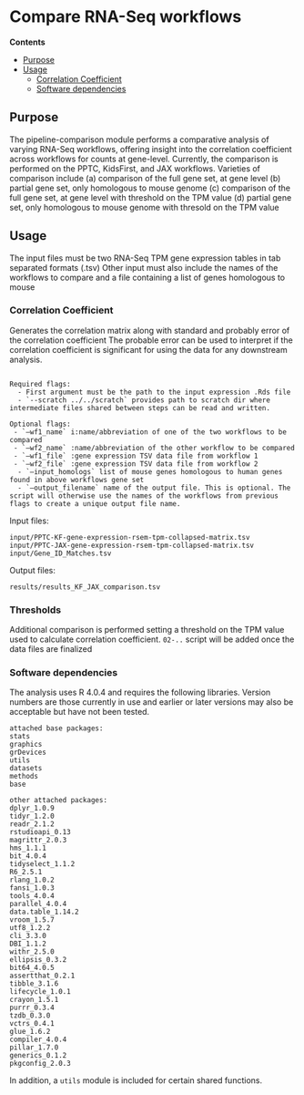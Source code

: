 # Compare RNA-Seq workflows

**Contents**

- [Purpose](#purpose)
- [Usage](#usage)
  - [Correlation Coefficient](#correlation-coefficient)
  - [Software dependencies](#software-dependencies)

## Purpose
The pipeline-comparison module performs a comparative analysis of varying RNA-Seq workflows, offering insight into the correlation coefficient across workflows for counts at gene-level. Currently, the comparison is performed on the PPTC, KidsFirst, and JAX workflows.
Varieties of comparison include (a) comparison of the full gene set, at gene level (b) partial gene set, only homologous to mouse genome (c) comparison of the full gene set, at gene level with threshold on the TPM value (d) partial gene set, only homologous to mouse genome with thresold on the TPM value

## Usage
The input files must be two RNA-Seq TPM gene expression tables in tab separated formats (.tsv) 
Other input must also include the names of the workflows to compare and a file containing a list of genes homologous to mouse


### Correlation Coefficient
Generates the correlation matrix along with standard and probably error of the correlation coefficient
The probable error can be used to interpret if the correlation coefficient is significant for using the data for any downstream analysis.

```

Required flags:
  - First argument must be the path to the input expression .Rds file
  - `--scratch ../../scratch` provides path to scratch dir where intermediate files shared between steps can be read and written.

Optional flags:
 - `—wf1_name` i:name/abbreviation of one of the two workflows to be compared
 - `—wf2_name` :name/abbreviation of the other workflow to be compared
 - `—wf1_file` :gene expression TSV data file from workflow 1
 - `—wf2_file` :gene expression TSV data file from workflow 2
  - `—input_homologs` list of mouse genes homologous to human genes found in above workflows gene set
  - `—output_filename` name of the output file. This is optional. The script will otherwise use the names of the workflows from previous flags to create a unique output file name.
```

Input files:
```
input/PPTC-KF-gene-expression-rsem-tpm-collapsed-matrix.tsv
input/PPTC-JAX-gene-expression-rsem-tpm-collapsed-matrix.tsv
input/Gene_ID_Matches.tsv
```

Output files:
```
results/results_KF_JAX_comparison.tsv
```

### Thresholds
Additional comparison is performed setting a threshold on the TPM value used to calculate correlation coefficient. `02-..` script will be added once the data files are finalized




### Software dependencies
The analysis uses R 4.0.4 and requires the following libraries. Version numbers
are those currently in use and earlier or later versions may also be acceptable but have not been tested.
```
attached base packages:
stats     
graphics
grDevices
utils
datasets
methods
base     

other attached packages:
dplyr_1.0.9
tidyr_1.2.0
readr_2.1.2
rstudioapi_0.13
magrittr_2.0.3
hms_1.1.1
bit_4.0.4
tidyselect_1.1.2
R6_2.5.1
rlang_1.0.2      
fansi_1.0.3
tools_4.0.4
parallel_4.0.4
data.table_1.14.2
vroom_1.5.7
utf8_1.2.2
cli_3.3.0        
DBI_1.1.2
withr_2.5.0
ellipsis_0.3.2
bit64_4.0.5
assertthat_0.2.1
tibble_3.1.6
lifecycle_1.0.1  
crayon_1.5.1
purrr_0.3.4
tzdb_0.3.0
vctrs_0.4.1
glue_1.6.2
compiler_4.0.4
pillar_1.7.0     
generics_0.1.2
pkgconfig_2.0.3  
```
In addition, a `utils` module is included for certain shared functions.
